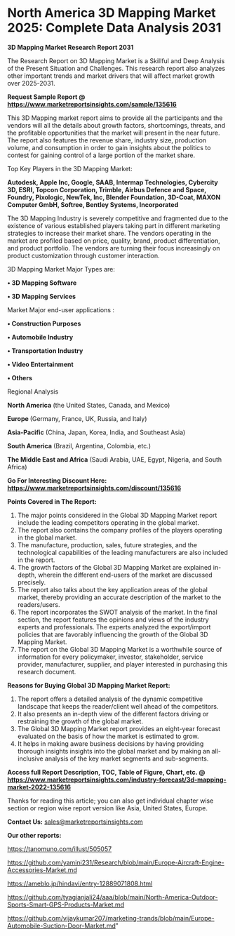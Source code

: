 # North America 3D Mapping Market 2025: Complete Data Analysis 2031

<strong>3D Mapping Market Research Report 2031</strong>

The Research Report on 3D Mapping Market is a Skillful and Deep Analysis of the Present Situation and Challenges. This research report also analyzes other important trends and market drivers that will affect market growth over 2025-2031.

<strong>Request Sample Report @ <a href=https://www.marketreportsinsights.com/sample/135616>https://www.marketreportsinsights.com/sample/135616</a></strong>

This 3D Mapping market report aims to provide all the participants and the vendors will all the details about growth factors, shortcomings, threats, and the profitable opportunities that the market will present in the near future. The report also features the revenue share, industry size, production volume, and consumption in order to gain insights about the politics to contest for gaining control of a large portion of the market share.

Top Key Players in the 3D Mapping Market:

<strong>Autodesk, Apple Inc, Google, SAAB, Intermap Technologies, Cybercity 3D, ESRI, Topcon Corporation, Trimble, Airbus Defence and Space, Foundry, Pixologic, NewTek, Inc, Blender Foundation, 3D-Coat, MAXON Computer GmbH, Softree, Bentley Systems, Incorporated</strong>

The 3D Mapping Industry is severely competitive and fragmented due to the existence of various established players taking part in different marketing strategies to increase their market share. The vendors operating in the market are profiled based on price, quality, brand, product differentiation, and product portfolio. The vendors are turning their focus increasingly on product customization through customer interaction.

3D Mapping Market Major Types are:

<strong>• 3D Mapping Software

• 3D Mapping Services</strong>

Market Major end-user applications :

<strong>• Construction Purposes

• Automobile Industry

• Transportation Industry

• Video Entertainment

• Others</strong>

Regional Analysis

</u><strong><b>North America</b></strong> (the United States, Canada, and Mexico)

<strong><b>Europe </b></strong>(Germany, France, UK, Russia, and Italy)

<strong><b>Asia-Pacific</b></strong> (China, Japan, Korea, India, and Southeast Asia)

<strong><b>South America</b></strong> (Brazil, Argentina, Colombia, etc.)

<strong><b>The Middle East and Africa</b></strong> (Saudi Arabia, UAE, Egypt, Nigeria, and South Africa)

<strong>Go For Interesting Discount Here: <a href=https://www.marketreportsinsights.com/discount/135616>https://www.marketreportsinsights.com/discount/135616</a></strong>

<strong>Points Covered in The Report:</strong>
<ol>
  <li>The major points considered in the Global 3D Mapping Market report include the leading competitors operating in the global market.</li>
  <li>The report also contains the company profiles of the players operating in the global market.</li>
  <li>The manufacture, production, sales, future strategies, and the technological capabilities of the leading manufacturers are also included in the report.</li>
  <li>The growth factors of the Global 3D Mapping Market are explained in-depth, wherein the different end-users of the market are discussed precisely.</li>
  <li>The report also talks about the key application areas of the global market, thereby providing an accurate description of the market to the readers/users.</li>
  <li>The report incorporates the SWOT analysis of the market. In the final section, the report features the opinions and views of the industry experts and professionals. The experts analyzed the export/import policies that are favorably influencing the growth of the Global 3D Mapping Market.</li>
  <li>The report on the Global 3D Mapping Market is a worthwhile source of information for every policymaker, investor, stakeholder, service provider, manufacturer, supplier, and player interested in purchasing this research document.</li>
</ol>
<strong>Reasons for Buying Global 3D Mapping Market Report:</strong>

<ol>
  <li>The report offers a detailed analysis of the dynamic competitive landscape that keeps the reader/client well ahead of the competitors.</li>
  <li>It also presents an in-depth view of the different factors driving or restraining the growth of the global market.</li>
  <li>The Global 3D Mapping Market report provides an eight-year forecast evaluated on the basis of how the market is estimated to grow.</li>
  <li>It helps in making aware business decisions by having providing thorough insights insights into the global market and by making an all-inclusive analysis of the key market segments and sub-segments.</li>
</ol>
<strong>Access full Report Description, TOC, Table of Figure, Chart, etc. @ <a href=https://www.marketreportsinsights.com/industry-forecast/3d-mapping-market-2022-135616>https://www.marketreportsinsights.com/industry-forecast/3d-mapping-market-2022-135616</a></strong>


Thanks for reading this article; you can also get individual chapter wise section or region wise report version like Asia, United States, Europe.

<strong>Contact Us:</strong>
sales@marketreportsinsights.com

<strong>Our other reports:</strong>

<a href=https://tanomuno.com/illust/505057>https://tanomuno.com/illust/505057</a>

<a href=https://github.com/yamini231/Research/blob/main/Europe-Aircraft-Engine-Accessories-Market.md>https://github.com/yamini231/Research/blob/main/Europe-Aircraft-Engine-Accessories-Market.md</a>

<a href=https://ameblo.jp/hindavi/entry-12889071808.html>https://ameblo.jp/hindavi/entry-12889071808.html</a>

<a href=https://github.com/tyagianjali24/aaa/blob/main/North-America-Outdoor-Sports-Smart-GPS-Products-Market.md>https://github.com/tyagianjali24/aaa/blob/main/North-America-Outdoor-Sports-Smart-GPS-Products-Market.md</a>

<a href=https://github.com/vijaykumar207/marketing-trands/blob/main/Europe-Automobile-Suction-Door-Market.md>https://github.com/vijaykumar207/marketing-trands/blob/main/Europe-Automobile-Suction-Door-Market.md</a>"
